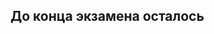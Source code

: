 
<html>
<head>
<meta name="viewport" content="width=device-width, initial-scale=1">
<style>
    
body {background-color: #222;}
    
p {
    text-align: center;
    font-size: 70px;
    margin-top:50px;
    font-family: fantasy;
    color:antiquewhite;
}

 h2 {
    text-align: center; 
    color: antiquewhite;
    margin-top:200px;
    font-size: 40px; 
    font-weight: normal;
    font-family: fantasy;

}
    
</style>
</head>
<body>
    
<h2>До конца экзамена осталось</h2>
<p id="demo"></p>

<script>
    
var countDownDate = new Date("Jan 12, 2022 13:00").getTime();

var x = setInterval(function() {

    var now = new Date().getTime();
    
    var distance = countDownDate - now;
   
    var days = Math.floor(distance / (1000 * 60 * 60 * 24));
    var hours = Math.floor((distance % (1000 * 60 * 60 * 24)) / (1000 * 60 * 60));
    var minutes = Math.floor((distance % (1000 * 60 * 60)) / (1000 * 60));
    var seconds = Math.floor((distance % (1000 * 60)) / 1000);
   
    document.getElementById("demo").innerHTML = days + " день " + hours + " часа "
    + minutes + " минуты " + seconds + " секунды ";
    
    if (distance < 0) {
        clearInterval(x);
        document.getElementById("demo").innerHTML = "а все уже";
    }
}, 1000);
    
                     </script>
